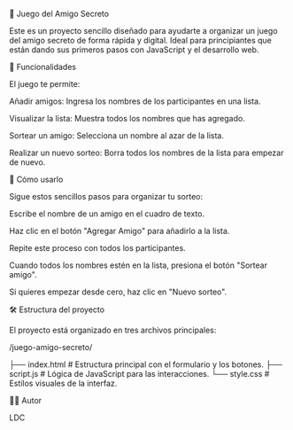 🎁 Juego del Amigo Secreto

Este es un proyecto sencillo diseñado para ayudarte a organizar un juego del amigo secreto de forma rápida y digital. Ideal para principiantes que están dando sus primeros pasos con JavaScript y el desarrollo web.

📝 Funcionalidades

El juego te permite:

Añadir amigos: Ingresa los nombres de los participantes en una lista.

Visualizar la lista: Muestra todos los nombres que has agregado.

Sortear un amigo: Selecciona un nombre al azar de la lista.

Realizar un nuevo sorteo: Borra todos los nombres de la lista para empezar de nuevo.

🚀 Cómo usarlo

Sigue estos sencillos pasos para organizar tu sorteo:

Escribe el nombre de un amigo en el cuadro de texto.

Haz clic en el botón "Agregar Amigo" para añadirlo a la lista.

Repite este proceso con todos los participantes.

Cuando todos los nombres estén en la lista, presiona el botón "Sortear amigo".

Si quieres empezar desde cero, haz clic en "Nuevo sorteo".

🛠️ Estructura del proyecto

El proyecto está organizado en tres archivos principales:

/juego-amigo-secreto/

├── index.html     # Estructura principal con el formulario y los botones.
├── script.js      # Lógica de JavaScript para las interacciones.
└── style.css      # Estilos visuales de la interfaz.

🧑‍💻 Autor

LDC
